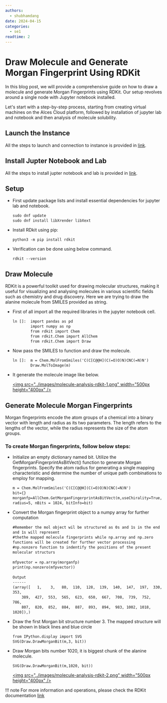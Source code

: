 ```yaml
---
authors:
  - shubhamdang
date: 2024-04-15
categories:
  - se1
readtime: 2
---
```


# Draw Molecule and Generate Morgan Fingerprint Using RDKit

In this blog post, we will provide a comprehensive guide on how to draw a molecule and generate Morgan Fingerprints using RDKit. Our setup revolves around a single node with Jupyter notebook installed.


Let's start with a step-by-step process, starting from creating virtual machines on the Alces Cloud platform, followed by installation of jupyter lab and notebook and then analysis of molecule solubility.
<!-- more -->


## Launch the Instance  
All the steps to launch and connection to instance is provided in [link](../../docs/starter/instance.md).

## Install Jupter Notebook and Lab
All the steps to install jupter notebook and lab is provided in [link](./jupyter-lab-notebook.md).


## Setup
- First update package lists and install essential dependencies for jupyter lab and notebook.
    ```
    sudo dnf update
    sudo dnf install libXrender libXext
    ```


- Install RDkit using pip:
    ```
    python3 -m pip install rdkit
    ```

- Verification can be done using below command.
    ```
    rdkit --version
    ```


## Draw Molecule 
RDKit is a powerful toolkit used for drawing molecular structures, making it useful for visualizing and analysing molecules in various scientific fields such as chemistry and drug discovery. Here we are trying to draw the alanine molecule from SMILES provided as string.

- First of all import all the required libraries in the jupyter notebook cell.
    ```
    ln []:  import pandas as pd
            import numpy as np
            from rdkit import Chem
            from rdkit.Chem import AllChem
            from rdkit.Chem import Draw
    ```

- Now pass the SMILES to function and draw the molecule.
    ```
    ln []:  m = Chem.MolFromSmiles('C(C[C@@H](C(=O)O)N)CNC(=N)N')
            Draw.MolToImage(m)
    ```

-  It generate the molecule image like below.

    [<img src="../images/molecule-analysis-rdkit-1.png" width="500px height="400px" />](../images/molecule-analysis-rdkit-1.png)



## Generate Molecule Morgan Fingerprints

Morgan fingerprints encode the atom groups of a chemical into a binary vector with length and radius as its two parameters. The length refers to the lengths of the vector, while the radius represents the size of the atom groups.

### To create Morgan fingerprints, follow below steps:
- Initialize an empty dictionary named bit. Utilize the GetMorganFingerprintAsBitVect() function to generate Morgan fingerprints. Specify the atom radius for generating a single mapping characteristic and determine the number of unique path combinations to employ for mapping.

    ```
    m = Chem.MolFromSmiles('C(C[C@@H](C(=O)O)N)CNC(=N)N')
    bit={}
    morganfp=AllChem.GetMorganFingerprintAsBitVect(m,useChirality=True, radius=5, nBits = 1024, bitInfo=bit)
    ```


- Convert the Morgan fingerprint object to a numpy array for further computation

    ```
    #Remember the mol object wil be structured as 0s and 1s in the end and 1s will represent
    #thethe mapped molecule fingerprints while np.array and np.zero functions will be created for further vector processing
    #np.nonzero function to indentify the positions of the present molecular structurs

    mfpvector = np.array(morganfp)
    print(np.nonzero(mfpvector))

    Output
    ------
    (array([   1,    3,   80,  110,  128,  139,  140,  147,  197,  330,  353,
        389,  427,  553,  565,  623,  650,  667,  708,  739,  752,  786,
        807,  820,  852,  884,  887,  893,  894,  983, 1002, 1018, 1020]),)
    ```

- Draw the first Morgan bit structure number 3. The mapped structure will be shown in black lines and blue circle

    ```
    from IPython.display import SVG
    SVG(Draw.DrawMorganBit(m,3, bit))
    ```

- Draw Morgan bits number 1020, it is biggest chunk of the alanine molecule.
    ```
    SVG(Draw.DrawMorganBit(m,1020, bit))
    ```

    [<img src="../images/molecule-analysis-rdkit-2.png" width="500px height="400px" />](../images/molecule-analysis-rdkit-2.png)

!!! note 
    For more information and operations, please check the RDKit documentation [link](https://www.rdkit.org/docs/GettingStartedInPython.html)